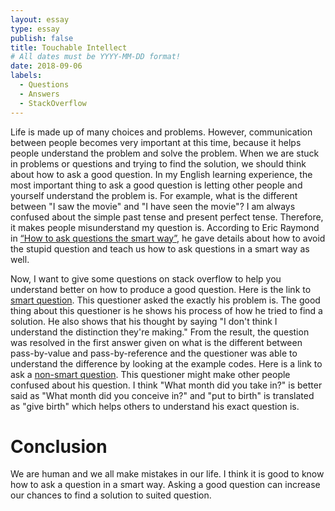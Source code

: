 ```yaml
---
layout: essay
type: essay
publish: false
title: Touchable Intellect
# All dates must be YYYY-MM-DD format!
date: 2018-09-06
labels:
  - Questions
  - Answers
  - StackOverflow
---
```


Life is made up of many choices and problems. However, communication between people becomes very important at this time, because it helps people understand the problem and solve the problem. When we are stuck in problems or questions and trying to find the solution, we should think about how to ask a good question.  In my English learning experience, the most important thing to ask a good question is letting other people and yourself understand the problem is. For example, what is the different between "I saw the movie" and "I have seen the movie"? I am always confused about the simple past tense and present perfect tense. Therefore, it makes people misunderstand my question is. According to Eric Raymond in [“How to ask questions the smart way”](http://www.catb.org/esr/faqs/smart-questions.html), he gave details about how to avoid the stupid question and teach us how to ask questions in a smart way as well.

Now, I want to give some questions on stack overflow to help you understand better on how to produce a good question. Here is the link to [smart question](https://stackoverflow.com/questions/40480/is-java-pass-by-reference-or-pass-by-value?rq=1). This questioner asked the exactly his problem is. The good thing about this questioner is he shows his process of how he tried to find a solution. He also shows that his thought by saying "I don't think I understand the distinction they're making." From the result, the question was resolved in the first answer given on what is the different between pass-by-value and pass-by-reference and the questioner was able to understand the difference by looking at the example codes. Here is a link to ask a [non-smart question](https://stackoverflow.com/questions/32791902/how-can-i-determine-the-birth-month-of-a-pregnant-woman-if-i-know-the-month-she). This questioner might make other people confused about his question. I think "What month did you take in?" is better said as "What month did you conceive in?" and "put to birth" is translated as "give birth" which helps others to understand his exact question is.

# Conclusion
We are human and we all make mistakes in our life. I think it is good to know how to ask a question in a smart way. Asking a good question can increase our chances to find a solution to suited question. 
